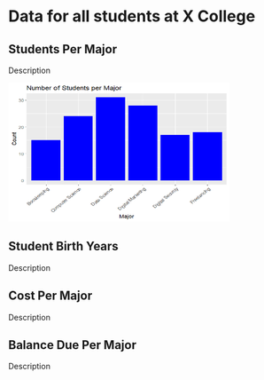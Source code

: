 # Data for all students at X College

## Students Per Major
<p> Description </p>
<img src="StudentData/studentsPerMajor.png" height = 250, width = 400>

## Student Birth Years

<p> Description </p>

## Cost Per Major

<p> Description </p>

## Balance Due Per Major

<p> Description </p>
